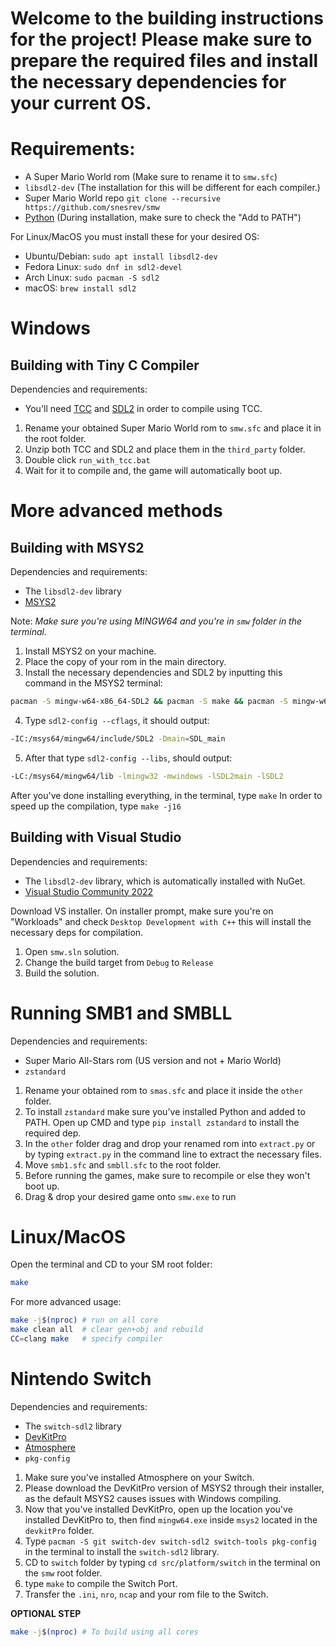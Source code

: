 # Welcome to the building instructions for the project! Please make sure to prepare the required files and install the necessary dependencies for your current OS.

# Requirements:
  * A Super Mario World rom (Make sure to rename it to `smw.sfc`)
  * `libsdl2-dev` (The installation for this will be different for each compiler.)
  * Super Mario World repo `git clone --recursive https://github.com/snesrev/smw`
  * [Python](https://www.python.org/) (During installation, make sure to check the "Add to PATH")
  
 For Linux/MacOS you must install these for your desired OS:
 * Ubuntu/Debian: `sudo apt install libsdl2-dev`
 * Fedora Linux: `sudo dnf in sdl2-devel`
 * Arch Linux: `sudo pacman -S sdl2`
 * macOS: `brew install sdl2`

# Windows

## Building with Tiny C Compiler

 Dependencies and requirements:
 * You'll need [TCC](https://github.com/FitzRoyX/tinycc/releases/download/tcc_20230519/tcc_20230519.zip) and [SDL2](https://github.com/libsdl-org/SDL/releases/download/release-2.28.1/SDL2-devel-2.28.1-VC.zip) in order to compile using TCC.

1. Rename your obtained Super Mario World rom to `smw.sfc` and place it in the root folder.
2. Unzip both TCC and SDL2 and place them in the `third_party` folder.
3. Double click `run_with_tcc.bat`
4. Wait for it to compile and, the game will automatically boot up.

# More advanced methods

## Building with MSYS2

Dependencies and requirements:

  * The `libsdl2-dev` library
  * [MSYS2](https://www.msys2.org)
  
Note: *Make sure you're using MINGW64 and you're in `smw` folder in the terminal.*

1. Install MSYS2 on your machine.
2. Place the copy of your rom in the main directory.
3. Install the necessary dependencies and SDL2 by inputting this command in the MSYS2 terminal:

```sh
pacman -S mingw-w64-x86_64-SDL2 && pacman -S make && pacman -S mingw-w64-x86_64-gcc
```
4. Type `sdl2-config --cflags`, it should output:
```sh
-IC:/msys64/mingw64/include/SDL2 -Dmain=SDL_main
```
5. After that type `sdl2-config --libs`, should output:
```sh
-LC:/msys64/mingw64/lib -lmingw32 -mwindows -lSDL2main -lSDL2
```

After you've done installing everything, in the terminal, type `make`
In order to speed up the compilation, type `make -j16`

## Building with Visual Studio

Dependencies and requirements:
 * The `libsdl2-dev` library, which is automatically installed with NuGet.
 * [Visual Studio Community 2022](https://visualstudio.microsoft.com)

Download VS installer. On installer prompt, make sure you're on "Workloads" and check `Desktop Development with C++` this will install the necessary deps for compilation.

1. Open `smw.sln` solution.
2. Change the build target from `Debug` to `Release`
3. Build the solution.


# Running SMB1 and SMBLL

Dependencies and requirements:

  * Super Mario All-Stars rom (US version and not + Mario World)
  * `zstandard`

1. Rename your obtained rom to `smas.sfc` and place it inside the `other` folder.
2. To install `zstandard` make sure you've installed Python and added to PATH. Open up CMD and type `pip install zstandard` to install the required dep.
3. In the `other` folder drag and drop your renamed rom into `extract.py` or by typing `extract.py` in the command line to extract the necessary files.
4. Move `smb1.sfc` and `smbll.sfc` to the root folder.
5. Before running the games, make sure to recompile or else they won't boot up.
6. Drag & drop your desired game onto `smw.exe` to run
 
# Linux/MacOS

Open the terminal and CD to your SM root folder:
```sh
make
```

For more advanced usage:
```sh
make -j$(nproc) # run on all core
make clean all  # clear gen+obj and rebuild
CC=clang make   # specify compiler
```

# Nintendo Switch

Dependencies and requirements:

  * The `switch-sdl2` library
  * [DevKitPro](https://github.com/devkitPro/installer)
  * [Atmosphere](https://github.com/Atmosphere-NX/Atmosphere)
  * `pkg-config`
  
1. Make sure you've installed Atmosphere on your Switch.
2. Please download the DevKitPro version of MSYS2 through their installer, as the default MSYS2 causes issues with Windows compiling.
3. Now that you've installed DevKitPro, open up the location you've installed DevKitPro to, then find `mingw64.exe` inside `msys2` located in the `devkitPro` folder.
4. Type `pacman -S git switch-dev switch-sdl2 switch-tools pkg-config` in the terminal to install the `switch-sdl2` library.
5. CD to `switch` folder by typing `cd src/platform/switch` in the terminal on the `smw` root folder.
6. type `make` to compile the Switch Port.
7. Transfer the `.ini`, `nro`, `ncap` and your rom file to the Switch.

**OPTIONAL STEP**

```sh
make -j$(nproc) # To build using all cores
```
